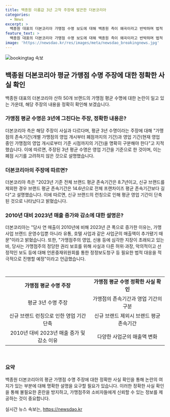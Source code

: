 ```yaml
---
title: 백종원 이름값 3년 고작 주장에 발끈한 더본코리아
categories:
  - News
excerpt: >
  백종원 대표의 더본코리아 가맹점 수명 보도에 대해 백종원 측이 왜곡이라고 반박하며 법적 대응을 예고했다. 더본코리아 측은 가맹점 존속기간과 영업 기간을 구분하고, 전체 브랜드 평균 존속기간을 언급하며 반박했다. 또한, 연 매출 증가와 감소에 대한 이유와 소규모 가맹점 증가 등을 언급하며 가맹점주의 정당한 권리 보호를 위해 법적 대응을 적극적으로 진행할 예정이라고 밝혔다.
feature_text: >
  백종원 대표의 더본코리아 가맹점 수명 보도에 대해 백종원 측이 왜곡이라고 반박하며 법적 대응을 예고했다. 더본코리아 측은 가맹점 존속기간과 영업 기간을 구분하고, 전체 브랜드 평균 존속기간을 언급하며 반박했다. 또한, 연 매출 증가와 감소에 대한 이유와 소규모 가맹점 증가 등을 언급하며 가맹점주의 정당한 권리 보호를 위해 법적 대응을 적극적으로 진행할 예정이라고 밝혔다.
image: 'https://newsdao.kr/res/images/meta/newsdao_breakingnews.jpg'
---
```


<p><img src="https://newsdao.kr/res/images/meta/newsdao_breakingnews.jpg" alt="bookingtag 속보" /></p>

<h2 data-ke-size="size26">백종원 더본코리아 평균 가맹점 수명 주장에 대한 정확한 사실 확인</h2>

<p data-ke-size="size16">백종원 대표의 더본코리아 산하 50개 브랜드의 가맹점 평균 수명에 대한 논란이 일고 있는 가운데, 해당 주장의 내용을 정확히 확인해 보겠습니다.</p>

<h3>가맹점 평균 수명은 3년에 그친다는 주장, 정확한 내용은?</h3>

<p data-ke-size="size16">더본코리아 측은 해당 주장이 사실과 다르다며, 평균 3년 수명이라는 주장에 대해 "가맹점의 존속기간(개별 가맹점의 영업 개시부터 폐점까지의 기간)과 영업 기간(현재 영업 중인 가맹점의 영업 개시로부터 기준 시점까지의 기간)을 명확히 구분해야 한다"고 지적했습니다. 이에 따르면, 주장된 3년 평균 수명은 영업 기간을 기준으로 한 것이며, 이는 폐점 시기를 고려하지 않은 것으로 설명했습니다. </p>

<h3>더본코리아의 주장에 따르면?</h3>

<p data-ke-size="size16">더본코리아 측은 "2023년 기준 전체 브랜드 평균 존속기간은 8.7년이고, 신규 브랜드를 제외한 경우 브랜드 평균 존속기간은 14.6년으로 전체 프랜차이즈 평균 존속기간보다 길다"고 설명했습니다. 이에 따르면, 신규 브랜드의 런칭으로 인해 평균 영업 기간이 단축된 것으로 나타났다고 밝혔습니다.</p>

<h3>2010년 대비 2023년 매출 증가와 감소에 대한 설명은?</h3>

<p data-ke-size="size16">더본코리아는 "당사 연 매출이 2010년에 비해 2023년 큰 폭으로 증가한 이유는, 가맹사업 브랜드 운영수입뿐 아니라 유통, 호텔 사업과 같은 사업군의 매출액이 추가됐기 때문"이라고 밝혔습니다. 또한, "가맹점주의 영업, 신용 등에 심각한 지장이 초래되고 있는바, 당사는 가맹점주의 정당한 권리 보호를 위해 사실과 다른 허위·과장, 악의적이고 선정적인 보도 등에 대해 언론중재위원회를 통한 정정보도청구 등 필요한 법적 대응을 적극적으로 진행할 예정"이라고 언급했습니다.</p>

<p data-ke-size="size16">&nbsp;</p>

<table>
<tbody>
<tr>
<td style="text-align: center; height: 17px;"><b>가맹점 평균 수명 주장</b></td>
<td style="text-align: center; height: 17px;"><b>가맹점 평균 수명 정확한 사실 확인</b></td>
</tr>
<tr>
<td style="text-align: center; height: 17px;">평균 3년 수명 주장</td>
<td style="text-align: center; height: 17px;">가맹점의 존속기간과 영업 기간의 구분</td>
</tr>
<tr>
<td style="text-align: center; height: 17px;">신규 브랜드 런칭으로 인한 영업 기간 단축</td>
<td style="text-align: center; height: 17px;">신규 브랜드 제외시 브랜드 평균 존속기간</td>
</tr>
<tr>
<td style="text-align: center; height: 17px;">2010년 대비 2023년 매출 증가 및 감소 이유</td>
<td style="text-align: center; height: 17px;">다양한 사업군의 매출액 변화</td>
</tr>
</tbody>
</table>

<p data-ke-size="size16">&nbsp;</p>

<h3>요약</h3>

<p data-ke-size="size16">백종원 더본코리아의 평균 가맹점 수명 주장에 대한 정확한 사실 확인을 통해 논란의 여지가 있는 부분에 대해 명확한 설명을 요구할 필요가 있습니다. 이러한 정확한 사실 확인을 통해 불필요한 혼란을 방지하고, 가맹점주와 소비자들에게 신뢰할 수 있는 정보를 제공하는 것이 중요합니다.</p>
실시간 뉴스 속보는, <a href="https://newsdao.kr" rel="dofollow">https://newsdao.kr</a>


